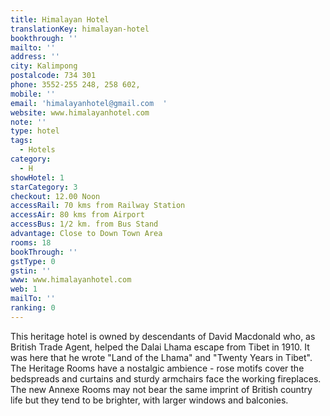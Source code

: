 ```yaml
---
title: Himalayan Hotel
translationKey: himalayan-hotel
bookthrough: ''
mailto: ''
address: ''
city: Kalimpong
postalcode: 734 301
phone: 3552-255 248, 258 602,
mobile: ''
email: 'himalayanhotel@gmail.com  '
website: www.himalayanhotel.com
note: ''
type: hotel
tags:
  - Hotels
category:
  - H
showHotel: 1
starCategory: 3
checkout: 12.00 Noon
accessRail: 70 kms from Railway Station
accessAir: 80 kms from Airport
accessBus: 1/2 km. from Bus Stand
advantage: Close to Down Town Area
rooms: 18
bookThrough: ''
gstType: 0
gstin: ''
www: www.himalayanhotel.com
web: 1
mailTo: ''
ranking: 0
---
```







This heritage hotel is owned by descendants of David Macdonald who, as British Trade Agent, helped the Dalai Lhama escape from Tibet in 1910. It was here that he wrote "Land of the Lhama" and "Twenty Years in Tibet".     The Heritage Rooms have a nostalgic ambience - rose motifs cover the bedspreads and curtains and sturdy armchairs face the working fireplaces. The new Annexe Rooms may not bear the same imprint of British country life but they tend to be brighter, with larger windows and balconies.